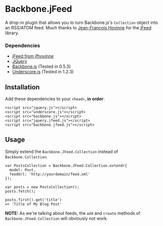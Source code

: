 # Backbone.jFeed

A drop-in plugin that allows you to turn Backbone.js's `Collection` object into an RSS/ATOM feed. Much thanks to [Jean-François Hovinne](http://hovinne.com/) for the [jFeed](https://github.com/jfhovinne/jFeed) library.

### Dependencies

* [jFeed from jfhovinne](https://github.com/jfhovinne/jFeed)
* [JQuery](http://jquery.com/)
* [Backbone.js](http://documentcloud.github.com/backbone/) (Tested in 0.5.3)
* [Underscore.js](http://documentcloud.github.com/underscore/) (Tested in 1.2.3)

## Installation

Add these dependencies to your `<head>`, **in order**:

```
<script src="jquery.js"></script>
<script src="underscore.js"></script>
<script src="backbone.js"></script>
<script src="jquery.jfeed.js"></script>
<script src="backbone.jfeed.js"></script>
```

## Usage

Simply extend the `Backbone.JFeed.Collection` instead of `Backbone.Collection`.

```
var PostsCollection = Backbone.JFeed.Collection.extend({
  model: Post,
  feedUrl: 'http://yourdomain/feed.xml'
});

var posts = new PostsCollection();
posts.fetch();

posts.first().get('title')
=> 'Title of My Blog Post'
```

**NOTE:** As we're talking about feeds, the `add` and `create` methods of `Backbone.JFeed.Collection` will obviously not work.